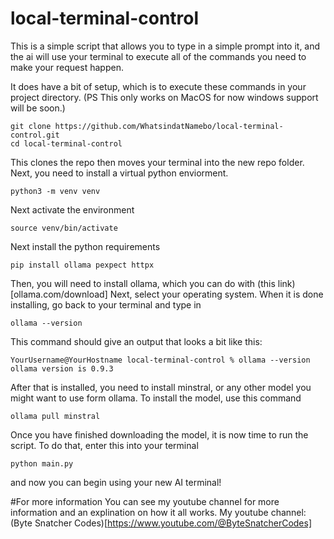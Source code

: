 # local-terminal-control

This is a simple script that allows you to type in a simple prompt into it, and the ai will use your terminal to execute all of the commands you need to make your request happen.

It does have a bit of setup, which is to execute these commands in your project directory.
(PS This only works on MacOS for now windows support will be soon.)

```
git clone https://github.com/WhatsindatNamebo/local-terminal-control.git
cd local-terminal-control
```
This clones the repo then moves your terminal into the new repo folder.
Next, you need to install a virtual python enviorment.
```
python3 -m venv venv
```
Next activate the environment
```
source venv/bin/activate
```
Next install the python requirements
```
pip install ollama pexpect httpx
```
Then, you will need to install ollama, which you can do with (this link)[ollama.com/download]
Next, select your operating system.
When it is done installing, go back to your terminal and type in
```
ollama --version
```
This command should give an output that looks a bit like this:
```
YourUsername@YourHostname local-terminal-control % ollama --version
ollama version is 0.9.3
```
After that is installed, you need to install minstral, or any other model you might want to use form ollama.
To install the model, use this command
```
ollama pull minstral
```
Once you have finished downloading the model, it is now time to run the script.
To do that, enter this into your terminal
```
python main.py
```
and now you can begin using your new AI terminal!

#For more information
You can see my youtube channel for more information and an explination on how it all works.
My youtube channel: (Byte Snatcher Codes)[https://www.youtube.com/@ByteSnatcherCodes]
